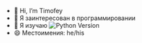 - 👋 Hi, I’m Timofey 
- 👀 Я заинтересован в программировании
- 🌱 Я изучаю  ![Python Version](https://img.shields.io/pypi/pyversions/Django?branch=master&label=Python&logo=Python&logoColor=ffffff&labelColor=306998&color=FFD43B&style=flat)
- 😄 Местоимения: he/his


<!---
seykhtf/seykhtf is a ✨ special ✨ repository because its `README.md` (this file) appears on your GitHub profile.
You can click the Preview link to take a look at your changes.
--->
